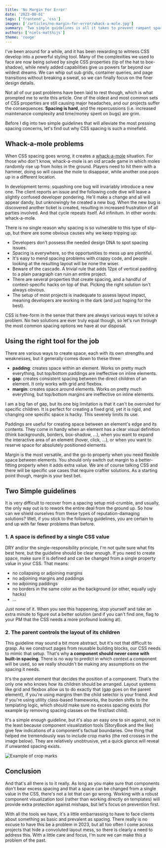 ```yaml
---
title: 'No Margin For Error'
date: '2023-08-01'
tags: ['frontend', 'css']
images: ['/articles/no-margin-for-error/whack-a-mole.jpg']
summary: 'Two simple guidelines is all it takes to prevent rampant spacing issues from turning your expertly crafted project into an endless game of whack-a-mole.'
authors: ['niels-matthijs']
theme: 'rouge'
---
```


I've been around for a while, and it has been rewarding to witness CSS develop into a powerful styling tool. Many of the complexities we used to face
are now being solved by single CSS properties (tip of the hat to box-shadow), while newly added capabilities give us powers far beyond our
wildest dreams. We can whip out sub grids, container queries, and page transitions without breaking a sweat, so we can finally focus on the
finer design details.

Not all of our past problems have been laid to rest though, which is what prompted me to write this article. One of the oldest and most common sets of
CSS properties are still causing major headaches, and our projects suffer the consequences. **Spacing is hard**, and the
repercussions (i.e. increased maintenance complexity and time/money spent on bugs) are grim.

Before I dig into two simple guidelines that will alleviate the most pressing spacing concerns, let's find out why CSS spacing is such a minefield.

## Whack-a-mole problems

When CSS spacing goes wrong, it creates a [whack-a-mole](https://idioms.thefreedictionary.com/whack-a-mole) situation. For those who don't know, whack-a-mole is
an old arcade game in which moles randomly rise up from holes in the ground. Players need to hit them with a hammer, doing so will cause the mole to disappear,
while another one pops up in a different location.

In development terms: squashing one bug will invariably introduce a new one. The client reports an issue and the following code dive
will leave a slightly confused developer pondering. He'll make a change and all will appear dandy, but unknowingly he
created a new bug. When the new bug is discovered another ticket is created, resulting in increased frustration of all
parties involved. And that cycle repeats itself. Ad infinitum. In other words: whack-a-mole.

There is no single reason why spacing is so vulnerable to this type of slip-up, but there are some obvious causes why we keep tripping up:

- Developers don't possess the needed design DNA to spot spacing issues.
- Spacing is everywhere, so the opportunities to mess up are plentiful.
- It's easy to mend spacing problems with crappy code, and people looking at the resulting layout will be none the wiser.
- Beware of the cascade. A trivial rule that adds 12px of vertical padding to a plain paragraph can ruin an entire project.
- There are several properties that create spacing, and a handful of context-specific hacks on top of that. Picking the right solution isn't always obvious.
- The setup of most projects is inadequate to assess layout impact, meaning developers are working in the dark (and just hoping for the best).

CSS is free-form in the sense that there are always various ways to solve a problem. No two solutions are ever truly equal though, so let's run through the most
common spacing options we have at our disposal.

## Using the right tool for the job

There are various ways to create space, each with its own strengths and weaknesses, but it generally comes down to these three:

- **padding**: creates space within an element. Works on pretty much everything, but top/bottom paddings are ineffective on inline elements.
- **gap**: creates consistent spacing between the direct children of an element. It only works with grid and flexbox.
- **margin**: creates space around elements. Works on pretty much everything, but top/bottom margins are ineffective on inline elements.

I am a big fan of gap, but its one big limitation is that it can't be overruled for specific children. It is perfect for creating
a fixed grid, yet it is rigid, and changing one specific space is hacky. This severely limits its use.

Paddings are useful for creating space between an element's edge and its contents. They come in handy when an element has a clear visual definition
(think backgrounds, borders, box-shadow, ...), when you want to expand the interactive area of an element (hover, click, ...), or when you want to
reserve space for absolutely positioned elements.

Margin is the most versatile, and the go-to property when you need flexible space between elements.
You should only switch out margin to a better-fitting property when it adds extra value. We are of course talking CSS and there
will be specific use cases that require craftier solutions. As a starting point though, margin is your best bet.

## Two Simple guidelines

It is very difficult to recover from a spacing setup mid-crumble, and usually, the only way out is to rework the entire deal
from the ground up. So how can we shield ourselves from these types of reputation-damaging solutions? Well, if you stick to the following guidelines, you are
certain to end up with far fewer problems than before.

### 1. A space is defined by a single CSS value

DRY and/or the single-responsibility principle, I'm not quite sure what fits best here, but the guideline should be clear enough. If you need to create
space, make sure it is defined and can be changed from a single property value in your CSS. That means:

- no collapsing or adjoining margins
- no adjoining margins and paddings
- no adjoining paddings
- no borders in the same color as the background (or other, equally ugly hacks)
- ...

Just none of it. When you see this happening, stop yourself and take an extra minute to figure out a better solution (and if you can't find one, flag to
your PM that the CSS needs a more profound looking at).

### 2. The parent controls the layout of its children

This guideline may sound a bit more abstract, but it's not that difficult to grasp. As we construct pages from reusable building blocks, our CSS needs to mimic that setup.
That's why **a component should never come with built-in spacing**. There is no way to predict in which context a component will be used, so we really shouldn't be making
any assumptions on the spacing it needs.

It's the parent element that decides the position of a component. That's the only one who knows how its children should be arranged. Layout
systems like grid and flexbox allow us to do exactly that (gap goes on the parent element), if you're using margins then the child selector is your friend. And if
you're using utility class-based frameworks, the burden shifts to the templating logic, which should make sure no excess spacing exists (for example by removing spacing
classes on the first/last child).

It's a simple enough guideline, but it's also an easy one to sin against, not in the least because component visualization tools (StoryBook and the like) give few
indications of a component's factual boundaries. One thing that helped me tremendously was to include crop marks (the red crosses in the image below). They
are relatively unobtrusive, yet a quick glance will reveal if unwanted spacing exists.

![Example of crop marks](/articles/no-margin-for-error/cropmark.jpg)

## Conclusion

And that's all there is to it really. As long as you make sure that components don't bear excess spacing and that a space can be changed from a single value in the CSS, there's
not a lot that can go wrong. Working with a robust component visualization tool (rather than working directly on templates) will provide extra protection against mishaps, but
let's focus on prevention first.

With all the tools we have, it's a little embarrassing to have to face clients about something as basic and prevalent as spacing. There really is no
excuse to have this be a problem in 2023, but all too often I come across projects that hide a convoluted layout mess, so there is clearly a need to address this.
With a little care and focus, I'm sure we can make this a problem of the past.
